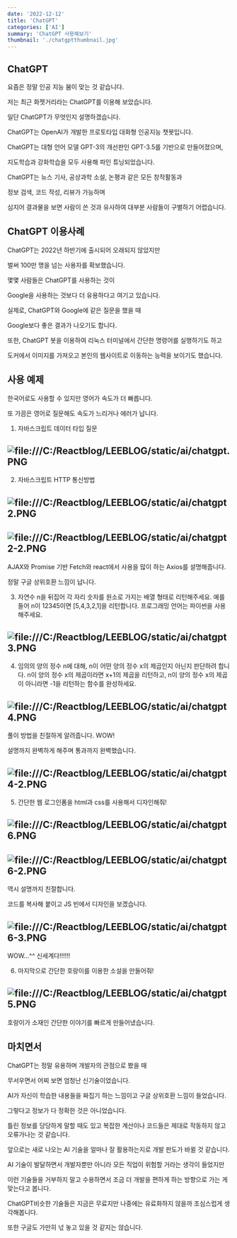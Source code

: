 ```yaml
---
date: '2022-12-12'
title: 'ChatGPT'
categories: ['AI']
summary: 'ChatGPT 사용해보기'
thumbnail: './chatgptthumbnail.jpg'
---
```


## ChatGPT

요즘은 정말 인공 지능 붐이 맞는 것 같습니다.

저는 최근 화젯거리라는 ChatGPT를 이용해 보았습니다.

일단 ChatGPT가 무엇인지 설명하겠습니다.

ChatGPT는 OpenAI가 개발한 프로토타입 대화형 인공지능 챗봇입니다.

ChatGPT는 대형 언어 모델 GPT-3의 개선판인 GPT-3.5를 기반으로 만들어졌으며,

지도학습과 강화학습을 모두 사용해 파인 튜닝되었습니다.

ChatGPT는 뉴스 기사, 공상과학 소설, 논평과 같은 모든 창작활동과

정보 검색, 코드 작성, 리뷰가 가능하며

심지어 결과물을 보면 사람이 쓴 것과 유사하여 대부분 사람들이 구별하기 어렵습니다.

## ChatGPT 이용사례

ChatGPT는 2022년 하반기에 출시되어 오래되지 않았지만

벌써 100만 명을 넘는 사용자를 확보했습니다.

몇몇 사람들은 ChatGPT를 사용하는 것이

Google을 사용하는 것보다 더 유용하다고 여기고 있습니다.

실제로, ChatGPT와 Google에 같은 질문을 했을 때

Google보다 좋은 결과가 나오기도 합니다.

또한, ChatGPT 봇을 이용하여 리눅스 터미널에서 간단한 명령어를 실행하기도 하고

도커에서 이미지를 가져오고 본인의 웹사이트로 이동하는 능력을 보이기도 했습니다.

## 사용 예제

한국어로도 사용할 수 있지만 영어가 속도가 더 빠릅니다.

또 가끔은 영어로 질문해도 속도가 느리거나 에러가 납니다.

1. 자바스크립트 데이터 타입 질문

## ![file:///C:/Reactblog/LEEBLOG/static/ai/chatgpt.PNG](../static/ai/chatgpt.PNG)

2. 자바스크립트 HTTP 통신방법

## ![file:///C:/Reactblog/LEEBLOG/static/ai/chatgpt2.PNG](../static/ai/chatgpt2.PNG)

## ![file:///C:/Reactblog/LEEBLOG/static/ai/chatgpt2-2.PNG](../static/ai/chatgpt2-2.PNG)

AJAX와 Promise 기반 Fetch와 react에서 사용을 많이 하는 Axios를 설명해줍니다.

정말 구글 상위호환 느낌이 납니다.

3. 자연수 n을 뒤집어 각 자리 숫자를 원소로 가지는 배열 형태로 리턴해주세요.
   예를들어 n이 12345이면 [5,4,3,2,1]을 리턴합니다.
   프로그래밍 언어는 파이썬을 사용해주세요.

## ![file:///C:/Reactblog/LEEBLOG/static/ai/chatgpt3.PNG](../static/ai/chatgpt3.PNG)

4. 임의의 양의 정수 n에 대해, n이 어떤 양의 정수 x의 제곱인지 아닌지 판단하려 합니다.
   n이 양의 정수 x의 제곱이라면 x+1의 제곱을 리턴하고, n이 양의 정수 x의 제곱이 아니라면 -1을 리턴하는 함수를 완성하세요.

## ![file:///C:/Reactblog/LEEBLOG/static/ai/chatgpt4.PNG](../static/ai/chatgpt4.PNG)

풀이 방법을 친절하게 알려줍니다. WOW!

설명까지 완벽하게 해주며 통과까지 완벽했습니다.

## ![file:///C:/Reactblog/LEEBLOG/static/ai/chatgpt4-2.PNG](../static/ai/chatgpt4-2.PNG)

5. 간단한 웹 로그인폼을 html과 css를 사용해서 디자인해줘!

## ![file:///C:/Reactblog/LEEBLOG/static/ai/chatgpt6.PNG](../static/ai/chatgpt6.PNG)

## ![file:///C:/Reactblog/LEEBLOG/static/ai/chatgpt6-2.PNG](../static/ai/chatgpt6-2.PNG)

역시 설명까지 친절합니다.

코드를 복사해 붙이고 JS 빈에서 디자인을 보겠습니다.

## ![file:///C:/Reactblog/LEEBLOG/static/ai/chatgpt6-3.PNG](../static/ai/chatgpt6-3.PNG)

WOW...^^ 신세계다!!!!!!

6. 마지막으로 간단한 호랑이를 이용한 소설을 만들어줘!

## ![file:///C:/Reactblog/LEEBLOG/static/ai/chatgpt5.PNG](../static/ai/chatgpt5.PNG)

호랑이가 소재인 간단한 이야기를 빠르게 만들어냈습니다.

## 마치면서

ChatGPT는 정말 유용하며 개발자의 관점으로 봤을 때

무서우면서 어찌 보면 엄청난 신기술이었습니다.

AI가 자신이 학습한 내용들을 짜집기 하는 느낌이고 구글 상위호환 느낌이 들었습니다.

그렇다고 정보가 다 정확한 것은 아니었습니다.

틀린 정보를 당당하게 말할 때도 있고 복잡한 계산이나 코드들은 제대로 작동하지 않고 오류가나는 것 같습니다.

앞으로는 새로 나오는 AI 기술을 얼마나 잘 활용하는지로 개발 판도가 바뀔 것 같습니다.

AI 기술이 발달하면서 개발자뿐만 아니라 모든 직업이 위험할 거라는 생각이 들었지만

이런 기술들을 거부하지 말고 수용하면서 조금 더 개발을 편하게 하는 방향으로 가는 게 맞는다고 봅니다.

ChatGPT비슷한 기술들은 지금은 무료지만 나중에는 유료화하지 않을까 조심스럽게 생각해봅니다.

또한 구글도 가만히 넋 놓고 있을 것 같지는 않습니다.
